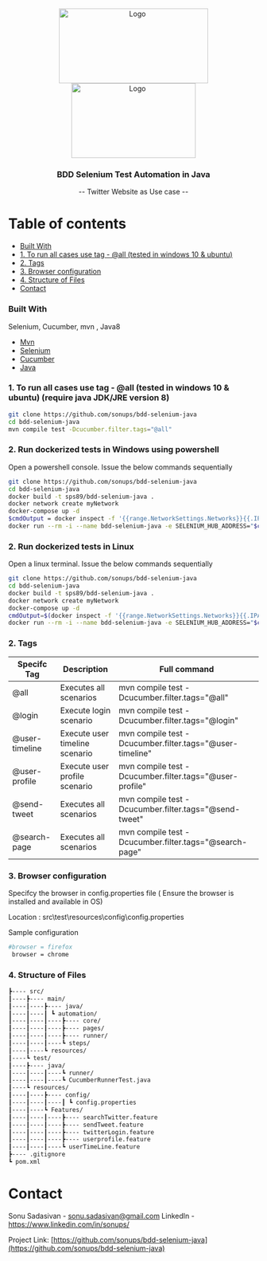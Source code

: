 <!-- PROJECT LOGO -->
<br />
<p align="center">
   <a href="https://github.com/sonups/bdd-selenium-java">
   <img src="https://media-exp1.licdn.com/dms/image/C5112AQHJpZqS4Bxncw/article-cover_image-shrink_423_752/0/1520185868869?e=1627516800&v=beta&t=daIxyIOsFQ8wt43fNjBT6FSnbxOC1az55hC10ae8HLw" alt="Logo" width="300" height="150">
      <img src="https://miro.medium.com/max/8642/1*iIXOmGDzrtTJmdwbn7cGMw.png" alt="Logo" width="250" height="150">
   </a>
   </p>
<h3 align="center">BDD Selenium Test Automation in Java</h3>
<p align="center">
  -- Twitter Website as Use case -- 
</p>

Table of contents
=================

<!--ts-->

  * [Built With](#built-with)
  * [1. To run all cases use tag - @all (tested in windows 10 & ubuntu)](#1-to-run-all-cases-use-tag---all-tested-in-windows-10--ubuntu)
  * [2. Tags](#2-tags)
  * [3. Browser configuration](#3-browser-configuration)
  * [4. Structure of Files](#4-structure-of-files)
  * [Contact](#contact)


### Built With

Selenium, Cucumber, mvn , Java8

* [Mvn](https://maven.apache.org/)
* [Selenium](https://www.selenium.dev/)
* [Cucumber](https://cucumber.io/)
* [Java](https://www.java.com/en/)


### 1. To run all cases use tag - @all (tested in windows 10 & ubuntu) (require java JDK/JRE version 8)
   ```sh
   git clone https://github.com/sonups/bdd-selenium-java
   cd bdd-selenium-java
   mvn compile test -Dcucumber.filter.tags="@all"
   ```
### 2. Run dockerized tests in Windows using powershell
   Open a powershell console. Issue the below commands sequentially
   ```sh
   git clone https://github.com/sonups/bdd-selenium-java
   cd bdd-selenium-java
   docker build -t sps89/bdd-selenium-java .
   docker network create myNetwork
   docker-compose up -d
   $cmdOutput = docker inspect -f '{{range.NetworkSettings.Networks}}{{.IPAddress}}{{end}}' hub
   docker run --rm -i --name bdd-selenium-java -e SELENIUM_HUB_ADDRESS="$cmdOutput" --network="myNetwork" sps89/bdd-selenium-java
   ```
   
### 2. Run dockerized tests in Linux 
   Open a linux terminal. Issue the below commands sequentially
   ```sh
   git clone https://github.com/sonups/bdd-selenium-java
   cd bdd-selenium-java
   docker build -t sps89/bdd-selenium-java .
   docker network create myNetwork
   docker-compose up -d
   cmdOutput=$(docker inspect -f '{{range.NetworkSettings.Networks}}{{.IPAddress}}{{end}}' hub)
   docker run --rm -i --name bdd-selenium-java -e SELENIUM_HUB_ADDRESS="$cmdOutput" --network="myNetwork" sps89/bdd-selenium-java
   ```
### 2. Tags

| Specifc Tag    | Description                    | Full command                                             |
|----------------|--------------------------------|----------------------------------------------------------|
| @all           | Executes all scenarios         | mvn compile test -Dcucumber.filter.tags="@all"           |
| @login         | Execute login scenario         | mvn compile test -Dcucumber.filter.tags="@login"         |
| @user-timeline | Execute user timeline scenario | mvn compile test -Dcucumber.filter.tags="@user-timeline" |
| @user-profile  | Execute user profile scenario  | mvn compile test -Dcucumber.filter.tags="@user-profile"  |
| @send-tweet    | Executes all scenarios         | mvn compile test -Dcucumber.filter.tags="@send-tweet"    |
| @search-page   | Executes all scenarios         | mvn compile test -Dcucumber.filter.tags="@search-page"   |




 ### 3. Browser configuration
 
Specifcy the browser in config.properties file ( Ensure the browser is installed and available in OS)

 Location : src\test\resources\config\config.properties
 
 Sample configuration 
   ```sh
   #browser = firefox
    browser = chrome
   ```

 ### 4. Structure of Files 
   ```sh
┣---- src/
┃----┣---- main/
┃----┃----┣---- java/
┃----┃----┃ ┗ automation/
┃----┃----┃----┣---- core/
┃----┃----┃----┣---- pages/
┃----┃----┃----┣---- runner/
┃----┃----┃----┗ steps/
┃----┃----┗ resources/
┃----┗ test/
┃----┣---- java/
┃----┃----┃----┗ runner/
┃----┃----┃----┗ CucumberRunnerTest.java
┃----┗ resources/
┃----┃----┣---- config/
┃----┃----┃----┃ ┗ config.properties
┃----┃----┗ Features/
┃----┃----┃----┣---- searchTwitter.feature
┃----┃----┃----┣---- sendTweet.feature
┃----┃----┃----┣---- twitterLogin.feature
┃----┃----┃----┣---- userprofile.feature
┃----┃----┃----┗ userTimeLine.feature
┣---- .gitignore
┗ pom.xml

   ```
   
<!-- CONTACT -->
# Contact

Sonu Sadasivan - sonu.sadasivan@gmail.com
LinkedIn - https://www.linkedin.com/in/sonups/

Project Link: [https://github.com/sonups/bdd-selenium-java](https://github.com/sonups/bdd-selenium-java)


